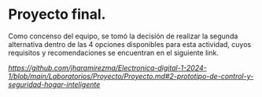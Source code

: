 # Proyecto final.

Como concenso del equipo, se tomó la decisión de realizar la segunda alternativa dentro de las 4 opciones disponibles para esta actividad, cuyos requisitos y recomendaciones se encuentran en el siguiente link.

*https://github.com/jharamirezma/Electronica-digital-1-2024-1/blob/main/Laboratorios/Proyecto/Proyecto.md#2-prototipo-de-control-y-seguridad-hogar-inteligente*

##

###